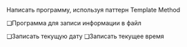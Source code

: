 

Написать программу, используя паттерн Template Method

❑Программа для записи информации в файл

❑Записать текущую дату
❑Записать текущее время


